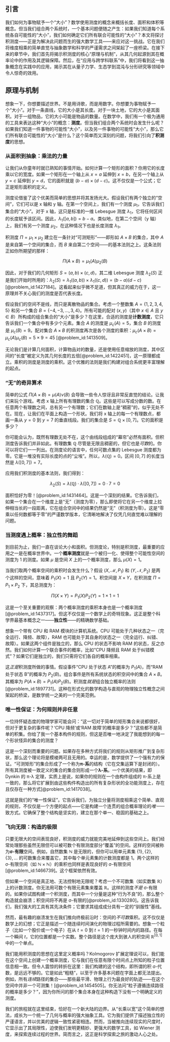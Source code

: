 ## 引言
我们如何为事物赋予一个“大小”？数学使用测度的概念来概括长度、面积和体积等概念。但当我们组合两个系统时，一个基本问题便随之产生：如果我们知道每个系统各自可能性的“大小”，我们如何确定它们所有联合可能性的“大小”？本文将探讨积测度——正是为解决此问题而生的强大数学工具——来应对这一挑战。它在我们将维度相乘的简单直觉与抽象数学和科学的严谨需求之间架起了一座桥梁。在接下来的章节中，我们首先将揭示积测度的核心“原理与机制”，从其几何起源到其在概率论中的作用及其逻辑保障。然后，在“应用与跨学科联系”中，我们将看到这一抽象概念在实践中的应用，揭示其在从量子力学、生态学到混沌与分形研究等领域中令人惊奇的效用。

## 原理与机制

想象一下，你想要描述世界。不是用诗歌，而是用数字。你想要为事物赋予一个“大小”。对于一条直线，它的大小是其长度。对于一块土地，它的大小是其面积。对于一组物品，它的大小可能是物品的数量。在数学中，我们有一个极为通用的工具来表达这种“大小”的概念：**测度**。但当我们组合两个系统时会发生什么呢？如果我们知道一件事物的可能性“大小”，以及另一件事物的可能性“大小”，那么它们所有联合可能性的“大小”是什么？这个简单而又深刻的问题，将我们引向了**积测度**的思想。

### 从面积到抽象：乘法的力量

让我们从你童年时就已熟知的事情开始。如何计算一个矩形的面积？你用它的长度乘以它的宽度。如果一个矩形在一个轴上从 $x=a$ 延伸到 $x=b$，在另一个轴上从 $y=c$ 延伸到 $y=d$，它的面积就是 $(b-a) \times (d-c)$。这不仅仅是一个公式；它正是矩形面积的定义。

测度论借鉴了这个优美而简单的思想并将其发扬光大。假设我们有两个独立的“空间”，它们可以是 x 轴和 y 轴。在第一个空间上，我们有一个测度 $\mu_1$，它告诉我们集合的“大小”。对于 x 轴，这只是标准的一维 Lebesgue 测度 $\lambda_1$，它将任何区间的长度赋予该区间。因此，$\lambda_1([a,b]) = b-a$。类似地，在第二个空间（y 轴）上，我们有另一个测度 $\mu_2$，在这种情况下也是长度测度 $\lambda_1$。

积测度 $\Pi = \mu_1 \times \mu_2$ 建立在一条针对“可测矩形”——即形如 $A \times B$ 的集合，其中 $A$ 是来自第一个空间的集合，而 $B$ 来自第二个空间——的基本法则之上。这条法则正如你所期望的那样：

$$
\Pi(A \times B) = \mu_1(A) \mu_2(B)
$$

因此，对于我们的几何矩形 $S = (a, b) \times (c, d)$，其二维 Lebesgue 测度 $\lambda_2(S)$ 正是我们开始时所用的：$\lambda_2(S) = \lambda_1((a,b)) \times \lambda_1((c,d)) = (b-a)(d-c)$ [@problem_id:1427184]。这看起来似乎微不足道，但其真正的威力在于，这一原理并不关心我们的测度是否代表长度。

假设我们的空间不是线，而只是离散物品的集合。考虑一个整数集 $A = \{1, 2, 3, 4, 5\}$ 和另一个集合 $B = \{-4, -3, \dots, 3, 4\}$。所有可能的配对 $(x, y)$（其中 $x \in A$ 且 $y \in B$）所构成的组合集合的“大小”是多少？在这里，合适的测度是**计数测度**，它只告诉我们一个集合中有多少个元素。集合 $A$ 的测度是 $\mu_c(A) = 5$，集合 $B$ 的测度是 $\mu_c(B) = 9$。配对集合 $A \times B$ 的积测度再次是各个测度的乘积：$\mu_c(A \times B) = \mu_c(A) \mu_c(B) = 5 \times 9 = 45$ [@problem_id:1413509]。

无论我们是计算几何面积，计算物品对的数量，还是使用任意缩放的测度，其中区间的“长度”被定义为其几何长度的五倍[@problem_id:1422451]，这一原理都成立。乘积的测度是测度的乘积。这个优雅的法则是我们构建对组合系统更丰富理解的起点。

### “无”的奇异算术

简单的公式 $\Pi(A \times B) = \mu(A)\nu(B)$ 会导致一些令人惊讶且非常反直觉的结论。让我们来玩个游戏。考虑 x 轴上所有有理数的集合 $\mathbb{Q}$。这些是可以写成分数的数。在任意两个有理数之间，总有另一个有理数；它们在数轴上是“稠密”的，似乎无处不在。现在，让我们在平面上构造一个形状。我们将 x 轴上的每一个有理数点，都画一条从 $y=0$ 到 $y=7$ 的垂直线段。我们的集合是 $S = \mathbb{Q} \times [0, 7]$。它的面积是多少？

你可能会认为，既然有理数无处不在，这个由线段组成的“幕帘”必然有面积。但积测度告诉我们并非如此。有理数集 $\mathbb{Q}$ 尽管是无限且稠密的，但它也是*可数*的。你可以将它们一一列出。在测度论的语言中，任何可数点集的 Lebesgue 测度都为零。它是一堆没有实际长度的点的“尘埃”。所以，$\lambda(\mathbb{Q}) = 0$。区间 $[0, 7]$ 的长度当然是 $\lambda([0, 7]) = 7$。

应用我们积测度的基本法则，我们得到：

$$
\lambda_2(S) = \lambda(\mathbb{Q}) \cdot \lambda([0, 7]) = 0 \cdot 7 = 0
$$

面积恰好为零！[@problem_id:1431464]。这是一个深刻的结果。它告诉我们，如果一个集合在一个维度上是“无”（测度为零），那么即使将它在另一个维度上拉伸相当长的一段距离，它在组合空间中的结果仍然是“无”（积测度为零）。这是“零乘以任何数都等于零”的严谨数学版本，它清晰地解决了仅凭几何直觉难以理解的问题。

### 当测度遇上概率：独立性的舞蹈

到目前为止，我们一直在谈论大小和面积。但测度论，特别是积测度，最重要的应用之一是在概率世界中。一个**概率测度**就是一个被归一化、使得整个可能性空间的测度为 1 的测度。如果 $\mu$ 是空间 $X$ 上的一个概率测度，那么 $\mu(X) = 1$。

当我们取两个概率空间的乘积时会发生什么？假设 $(X, \mathcal{M}, P_1)$ 和 $(Y, \mathcal{N}, P_2)$ 是两个这样的空间，意味着 $P_1(X) = 1$ 且 $P_2(Y) = 1$。积空间是 $X \times Y$，在积测度 $\Pi = P_1 \times P_2$ 下，其总测度为：

$$
\Pi(X \times Y) = P_1(X) P_2(Y) = 1 \times 1 = 1
$$

这是一个至关重要的观察：两个概率测度的乘积本身也是一个概率测度[@problem_id:1437317]。但这不仅仅是一个数学上的奇特现象。这正是整个科学界最基本概念之一——**独立性**——的精确数学基础。

想象一个带有 CPU 和 RAM 模块的计算机系统。CPU 可能处于几种状态之一（完全运行、降频、故障），RAM 也可能处于其自身的状态之一（完全运行、纠错、故障）。如果这两个组件是独立的，那么 CPU 的状态不影响 RAM 的状态，反之亦然。我们如何计算一个联合事件的概率，比如“CPU 降频且 RAM 处于纠错模式”？如果它们是独立的，我们只需将它们各自的概率相乘。

这*正是*积测度所做的事情。假设事件“CPU 处于状态 A”的概率为 $P_1(A)$，而“RAM 处于状态 B”的概率为 $P_2(B)$。组合事件是所有系统状态的积空间中的集合 $A \times B$。其概率为 $P(A \times B) = P_1(A)P_2(B)$。积测度*就是*组合独立概率的法则[@problem_id:1897731]。这种在形式化的数学构造与直观的物理独立性概念之间架起的桥梁，是数学统一之美的一个完美范例。

### 唯一性保证：为何规则并非任意

一位持怀疑态度的物理学家可能会问：“这一切对于简单的矩形集合来说都很好，但对于更复杂的事件呢？‘CPU 降频’或‘RAM 故障’的概率是多少？”这些都不是简单的积集。你给了我一个基本构件的规则，但这是否唯一地决定了我能想到的每一个形状怪异的集合的测度？

这是一个深刻而重要的问题。如果存在多种方式将我们的规则从矩形推广到复杂形状，那么这个理论将是模棱两可且无用的。幸运的是，数学提供了一个强有力的保证。“可测矩形”的集合形成了一个称为**π-系**的结构（它在交集运算下是封闭的）。所有其测度被一致定义的集合的集合则形成一个**λ-系**。一个优美的结果，即 Dynkin 的 π-λ 定理，实质上是说，如果你的规则在一个由构件组成的 π-系上是一致的，那么将它扩展到由这些构件构造出的所有复杂形状的全功能测度上，存在且仅存在一种方式[@problem_id:1417038]。

这就是我们的“唯一性保证”。它告诉我们，为独立分量将测度相乘这个简单、直观的规则，不仅仅是一个方便的起点——它是构建一个连贯的组合概率理论的*唯一*一致方式。它确保了整个结构是坚实的，建立在那个单一、稳固的基础之上。

### 飞向无限：构造的极限

只要无限大的空间表现良好，积测度的威力就能完美地延伸到这些空间上。我们经常处理那些虽然无限但可以被可数个有限测度部分“覆盖”的空间。这样的空间被称为**σ-有限**空间。例如，自然数集 $\mathbb{N}$ 是无限的，但你可以用单元素集 $\{1\}, \{2\}, \{3\}, \dots$ 的可数集合来覆盖它，其中每个单元素集的计数测度都是 1。两个这样的 σ-有限空间（如 $\mathbb{N} \times \mathbb{N}$）的乘积也同样是表现良好的 σ-有限空间[@problem_id:1466739]。这个框架依然有效。

但如果一个空间是真正地、无法控制地无限呢？考虑一个不可数集（如实数集 $\mathbb{R}$）上的计数测度。你无法用可数个有限元素集来覆盖 $\mathbb{R}$。这样的测度*不是* σ-有限的。如果你试图构建一个积测度，而其中一个分量是这种“行为不良”的，那么整个构造就会崩溃；积空间将不再是 σ-有限的[@problem_id:1330280]。这告诉我们，我们强大的工具有其先决条件；它要求其组成成分具有一定的“驯服性”基线。

然而，最有趣的崩溃发生在我们推向终极前沿时：空间的*不可数*乘积。这不仅仅是数学上的幻想；它正是描述一个随连续时间演化的物理过程所需要的。想象一个粒子（比如一个股价或一个电子）在从 $t=0$ 到 $t=1$ 的一秒钟时间内的路径。在每一个瞬间 $t$，它的位置都是一个实数。整个路径是这个庞大到骇人的积空间 $\mathbb{R}^{[0,1]}$ 中的一个单点。

我们能用积测度的思想在这里定义概率吗？Kolmogorov 扩展定理说可以，我们能在这个空间上创建一个概率测度，它与我们在任意有限个时间点上所知的粒子位置信息相一致。但令人震惊的转折在这里：我们构建的这个结构，即所谓的积 σ-代数，是远远不够的。它是如此“粗糙”，以至于许多基本问题在字面上都无法提出。例如，所有*连续*路径的集合——那些最平滑、物理上行为最良好的轨迹——在这个空间中并非一个可测集！[@problem_id:1454505]。你无法问“粒子遵循连续路径的概率是多少？”，因为你所问的那个集合本身在这种构造下没有一个明确定义的测度。

我们的旅程就在这里结束，恰好在一个新大陆的边界。从“长乘以宽”这个简单的想法，成长为一个统一了几何与概率的强大抽象工具。它为我们提供了描述独立性的严谨语言，并以优美的逻辑一致性紧密相连。然而，当被推向连续现实的尺度时，它显示出了其局限性，迫使我们发明更精妙、更强大的数学工具，如 Wiener 测度，来探索连续过程的世界。简而言之，这正是科学探索之旅的激动人心之处。

